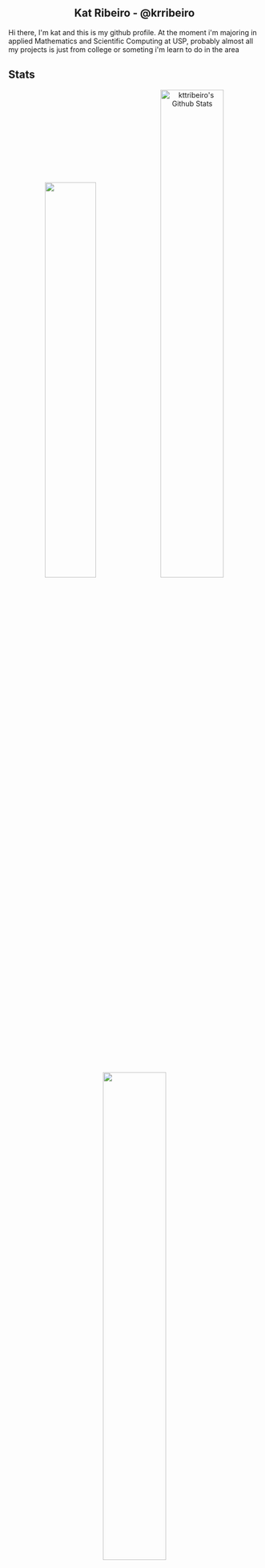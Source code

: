 ## <div align="center"> Kat Ribeiro - @krribeiro
<div>
Hi there, I'm kat and this is my github profile. At the moment i'm majoring in applied Mathematics and Scientific Computing at USP, probably almost all my projects is just from college or someting i'm learn to do in the area  
</div>

## Stats
<div align = "center">
<img align="rignt" width="45%" src="https://github-readme-stats.vercel.app/api/top-langs/?username=krribeiro&cardType=github%bg_color=00000000&Text=000&title_color=1C1C1C&border_color=A9A9A9&card_width=200"

  <a href="https://awesome-github-stats.azurewebsites.net/index.html??cardType=github&theme=tokyonight&preferLogin=true&Background=00000000&Text=000&Title=D3D3D3&Ring=A9A9A9&Border=D3D3D3">
    <img width="50%" alt="kttribeiro's Github Stats" src="https://awesome-github-stats.azurewebsites.net/user-stats/kttribeiro?cardType=github&theme=tokyonight&preferLogin=true&Background=00000000&Text=D3D3D3">
  </a>
</p>
    
<p align="center">
  <a href="https://git.io/streak-stats">
    <img width="50%" src="https://github-readme-streak-stats.herokuapp.com?user=krribeiro&thete=omni&background=00000000&border=A9A9A9&stroke=A9A9A9&fire=A9A9A9&currStreakNum=A9A9A9&sideNums=A9A9A9">
  </a>
</div>
